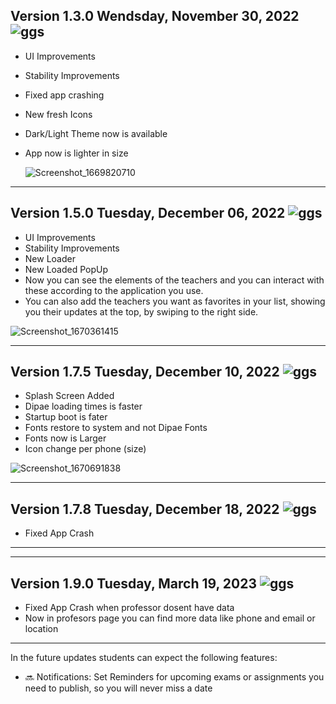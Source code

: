 ## Version 1.3.0 Wendsday, November 30, 2022 ![ggs](https://user-images.githubusercontent.com/70096169/195939710-ff1e5c76-b4ed-49fa-a6ab-74c696c00e3c.jpeg)
- UI Improvements
- Stability Improvements
- Fixed app crashing
- New fresh Icons
- Dark/Light Theme now is available
- App now is lighter in size

  ![Screenshot_1669820710](https://user-images.githubusercontent.com/70096169/204833583-3367667e-163b-45f0-bcf7-48e12cbbe702.png)
------------------------------------------------------
## Version 1.5.0 Tuesday, December 06, 2022 ![ggs](https://user-images.githubusercontent.com/70096169/195939710-ff1e5c76-b4ed-49fa-a6ab-74c696c00e3c.jpeg)
- UI Improvements
- Stability Improvements
- New Loader
- New Loaded PopUp
- Now you can see the elements of the teachers and you can interact with these according to the application you use.
- You can also add the teachers you want as favorites in your list, showing you their updates at the top, by swiping to the right side.

![Screenshot_1670361415](https://user-images.githubusercontent.com/70096169/206024866-bb4d0d6b-9fcd-4248-88ea-5f3c0e457517.png)

------------------------------------------------------
## Version 1.7.5 Tuesday, December 10, 2022 ![ggs](https://user-images.githubusercontent.com/70096169/195939710-ff1e5c76-b4ed-49fa-a6ab-74c696c00e3c.jpeg)
- Splash Screen Added
- Dipae loading times is faster
- Startup boot is fater
- Fonts restore to system and not Dipae Fonts
- Fonts now is Larger
- Icon change per phone (size)

![Screenshot_1670691838](https://user-images.githubusercontent.com/70096169/206866600-7bbf0e7f-24c3-4da7-b262-3c631a7ba8f6.png)

------------------------------------------------------
## Version 1.7.8 Tuesday, December 18, 2022 ![ggs](https://user-images.githubusercontent.com/70096169/195939710-ff1e5c76-b4ed-49fa-a6ab-74c696c00e3c.jpeg)
- Fixed App Crash
------------------------------------------------------
------------------------------------------------------
## Version 1.9.0 Tuesday, March 19, 2023 ![ggs](https://user-images.githubusercontent.com/70096169/195939710-ff1e5c76-b4ed-49fa-a6ab-74c696c00e3c.jpeg)
- Fixed App Crash when professor dosent have data
- Now in profesors page you can find more data like phone and email or location
------------------------------------------------------
In the future updates students can expect the following features:
- 🔜 Notifications: Set Reminders for upcoming exams or assignments you need to publish, so you will never miss a date
